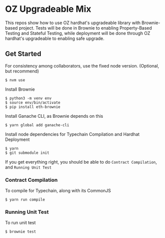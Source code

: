 # OZ Upgradeable Mix

This repos show how to use OZ hardhat's upgradeable library with Brownie-based project. Tests will be done in Brownie to enabling Property-Based Testing and Stateful Testing, while deployment will be done through OZ hardhat's upgradeable to enabling safe upgrade.

## Get Started

For consistency among collaborators, use the fixed node version. (Optional, but recommend)
```
$ nvm use
```

Install Brownie
```
$ python3 -m venv env
$ source env/bin/activate
$ pip install eth-brownie
```

Install Ganache CLI, as Brownie depends on this
```
$ yarn global add ganache-cli
```

Install node dependencies for Typechain Compilation and Hardhat Deployment
```
$ yarn
$ git submodule init
```

If you get everything right, you should be able to do `Contract Compilation`, and `Running Unit Test`

### Contract Compilation
To compile for Typechain, along with its CommonJS
```
$ yarn run compile
```

### Running Unit Test
To run unit test
```
$ brownie test
```
